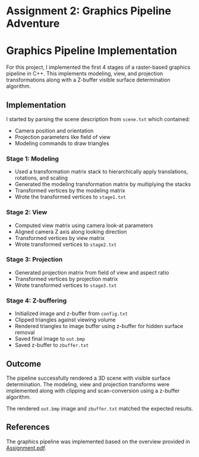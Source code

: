 



# Assignment 2: Graphics Pipeline Adventure

# Graphics Pipeline Implementation

For this project, I implemented the first 4 stages of a raster-based graphics pipeline in C++. This implements modeling, view, and projection transformations along with a Z-buffer visible surface determination algorithm.

## Implementation

I started by parsing the scene description from `scene.txt` which contained:

- Camera position and orientation
- Projection parameters like field of view 
- Modeling commands to draw triangles

### Stage 1: Modeling 

- Used a transformation matrix stack to hierarchically apply translations, rotations, and scaling
- Generated the modeling transformation matrix by multiplying the stacks  
- Transformed vertices by the modeling matrix
- Wrote the transformed vertices to `stage1.txt`

### Stage 2: View

- Computed view matrix using camera look-at parameters
- Aligned camera Z axis along looking direction
- Transformed vertices by view matrix
- Wrote transformed vertices to `stage2.txt`

### Stage 3: Projection

- Generated projection matrix from field of view and aspect ratio
- Transformed vertices by projection matrix 
- Wrote transformed vertices to `stage3.txt` 

### Stage 4: Z-buffering

- Initialized image and z-buffer from `config.txt`
- Clipped triangles against viewing volume 
- Rendered triangles to image buffer using z-buffer for hidden surface removal
- Saved final image to `out.bmp`
- Saved z-buffer to `zbuffer.txt`

## Outcome

The pipeline successfully rendered a 3D scene with visible surface determination. The modeling, view and projection transforms were implemented along with clipping and scan-conversion using a z-buffer algorithm.

The rendered `out.bmp` image and `zbuffer.txt` matched the expected results.

## References

The graphics pipeline was implemented based on the overview provided in [Assignment.pdf].

[Assignment.pdf]: <assignment.pdf>
[Assignment PDF Part 1]: <./Resterization Part 1/Offline 2 Rasterization (Part 1)>